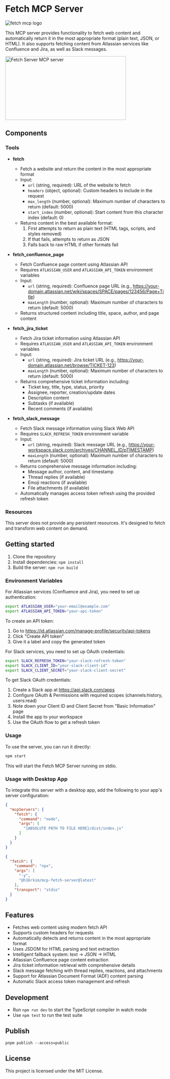 # Fetch MCP Server

![fetch mcp logo](logo.jpg)

This MCP server provides functionality to fetch web content and automatically return it in the most appropriate format (plain text, JSON, or HTML). It also supports fetching content from Atlassian services like Confluence and Jira, as well as Slack messages.

<a href="https://glama.ai/mcp/servers/nu09wf23ao">
  <img width="380" height="200" src="https://glama.ai/mcp/servers/nu09wf23ao/badge" alt="Fetch Server MCP server" />
</a>

## Components

### Tools

- **fetch**
  - Fetch a website and return the content in the most appropriate format
  - Input:
    - `url` (string, required): URL of the website to fetch
    - `headers` (object, optional): Custom headers to include in the request
    - `max_length` (number, optional): Maximum number of characters to return (default: 5000)
    - `start_index` (number, optional): Start content from this character index (default: 0)
  - Returns content in the best available format:
    1. First attempts to return as plain text (HTML tags, scripts, and styles removed)
    2. If that fails, attempts to return as JSON
    3. Falls back to raw HTML if other formats fail

- **fetch_confluence_page**
  - Fetch Confluence page content using Atlassian API
  - Requires `ATLASSIAN_USER` and `ATLASSIAN_API_TOKEN` environment variables
  - Input:
    - `url` (string, required): Confluence page URL (e.g., https://your-domain.atlassian.net/wiki/spaces/SPACE/pages/123456/Page+Title)
    - `maxLength` (number, optional): Maximum number of characters to return (default: 5000)
  - Returns structured content including title, space, author, and page content

- **fetch_jira_ticket**
  - Fetch Jira ticket information using Atlassian API
  - Requires `ATLASSIAN_USER` and `ATLASSIAN_API_TOKEN` environment variables
  - Input:
    - `url` (string, required): Jira ticket URL (e.g., https://your-domain.atlassian.net/browse/TICKET-123)
    - `maxLength` (number, optional): Maximum number of characters to return (default: 5000)
  - Returns comprehensive ticket information including:
    - Ticket key, title, type, status, priority
    - Assignee, reporter, creation/update dates
    - Description content
    - Subtasks (if available)
    - Recent comments (if available)

- **fetch_slack_message**
  - Fetch Slack message information using Slack Web API
  - Requires `SLACK_REFRESH_TOKEN` environment variable
  - Input:
    - `url` (string, required): Slack message URL (e.g., https://your-workspace.slack.com/archives/CHANNEL_ID/pTIMESTAMP)
    - `maxLength` (number, optional): Maximum number of characters to return (default: 5000)
  - Returns comprehensive message information including:
    - Message author, content, and timestamp
    - Thread replies (if available)
    - Emoji reactions (if available)
    - File attachments (if available)
  - Automatically manages access token refresh using the provided refresh token

### Resources

This server does not provide any persistent resources. It's designed to fetch and transform web content on demand.

## Getting started

1. Clone the repository
2. Install dependencies: `npm install`
3. Build the server: `npm run build`

### Environment Variables

For Atlassian services (Confluence and Jira), you need to set up authentication:

```bash
export ATLASSIAN_USER="your-email@example.com"
export ATLASSIAN_API_TOKEN="your-api-token"
```

To create an API token:
1. Go to https://id.atlassian.com/manage-profile/security/api-tokens
2. Click "Create API token"
3. Give it a label and copy the generated token

For Slack services, you need to set up OAuth credentials:

```bash
export SLACK_REFRESH_TOKEN="your-slack-refresh-token"
export SLACK_CLIENT_ID="your-slack-client-id"
export SLACK_CLIENT_SECRET="your-slack-client-secret"
```

To get Slack OAuth credentials:
1. Create a Slack app at https://api.slack.com/apps
2. Configure OAuth & Permissions with required scopes (channels:history, users:read)
3. Note down your Client ID and Client Secret from "Basic Information" page
4. Install the app to your workspace
5. Use the OAuth flow to get a refresh token

### Usage

To use the server, you can run it directly:

```bash
npm start
```

This will start the Fetch MCP Server running on stdio.

### Usage with Desktop App

To integrate this server with a desktop app, add the following to your app's server configuration:

```json
{
  "mcpServers": {
    "fetch": {
      "command": "node",
      "args": [
        "{ABSOLUTE PATH TO FILE HERE}/dist/index.js"
      ]
    }
  }
}
```

```json
{
  "fetch": {
    "command": "npx",
    "args": [
      "-y",
      "@h16rkim/mcp-fetch-server@latest"
    ],
    "transport": "stdio"
  }
}
```

## Features

- Fetches web content using modern fetch API
- Supports custom headers for requests
- Automatically detects and returns content in the most appropriate format
- Uses JSDOM for HTML parsing and text extraction
- Intelligent fallback system: text → JSON → HTML
- Atlassian Confluence page content extraction
- Jira ticket information retrieval with comprehensive details
- Slack message fetching with thread replies, reactions, and attachments
- Support for Atlassian Document Format (ADF) content parsing
- Automatic Slack access token management and refresh

## Development

- Run `npm run dev` to start the TypeScript compiler in watch mode
- Use `npm test` to run the test suite

## Publish

`pnpm publish --access=public`

## License

This project is licensed under the MIT License.
